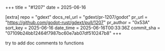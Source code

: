 +++
title = "#1207"
date = 2025-06-16

[extra]
repo = "gdext"
docs_rel_url = "gdext/pr-1207/godot"
pr_url = "https://github.com/godot-rust/gdext/pull/1207"
pr_author = "0x53A"
sort_key = 2025-06-16
date_time = 2025-06-16T00:33:36Z
commit_sha = "07109b24bb12464f7987bc60e7ab07df510247b8"
+++

try to add doc comments to functions 
